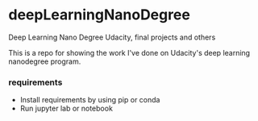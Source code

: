 # deepLearningNanoDegree
Deep Learning Nano Degree Udacity, final projects and others

This is a repo for showing the work I've done on Udacity's deep learning nanodegree program.

### requirements
- Install requirements by using pip or conda
- Run jupyter lab or notebook


